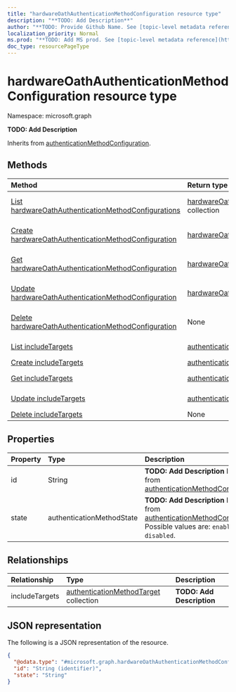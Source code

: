```yaml
---
title: "hardwareOathAuthenticationMethodConfiguration resource type"
description: "**TODO: Add Description**"
author: "**TODO: Provide Github Name. See [topic-level metadata reference](https://msgo.azurewebsites.net/add/document/guidelines/metadata.html#topic-level-metadata)**"
localization_priority: Normal
ms.prod: "**TODO: Add MS prod. See [topic-level metadata reference](https://msgo.azurewebsites.net/add/document/guidelines/metadata.html#topic-level-metadata)**"
doc_type: resourcePageType
---
```


# hardwareOathAuthenticationMethodConfiguration resource type

Namespace: microsoft.graph

**TODO: Add Description**


Inherits from [authenticationMethodConfiguration](../resources/authenticationmethodconfiguration.md).

## Methods
|Method|Return type|Description|
|:---|:---|:---|
|[List hardwareOathAuthenticationMethodConfigurations](../api/hardwareoathauthenticationmethodconfiguration-list.md)|[hardwareOathAuthenticationMethodConfiguration](../resources/hardwareoathauthenticationmethodconfiguration.md) collection|Get a list of the [hardwareOathAuthenticationMethodConfiguration](../resources/hardwareoathauthenticationmethodconfiguration.md) objects and their properties.|
|[Create hardwareOathAuthenticationMethodConfiguration](../api/hardwareoathauthenticationmethodconfiguration-create.md)|[hardwareOathAuthenticationMethodConfiguration](../resources/hardwareoathauthenticationmethodconfiguration.md)|Create a new [hardwareOathAuthenticationMethodConfiguration](../resources/hardwareoathauthenticationmethodconfiguration.md) object.|
|[Get hardwareOathAuthenticationMethodConfiguration](../api/hardwareoathauthenticationmethodconfiguration-get.md)|[hardwareOathAuthenticationMethodConfiguration](../resources/hardwareoathauthenticationmethodconfiguration.md)|Read the properties and relationships of a [hardwareOathAuthenticationMethodConfiguration](../resources/hardwareoathauthenticationmethodconfiguration.md) object.|
|[Update hardwareOathAuthenticationMethodConfiguration](../api/hardwareoathauthenticationmethodconfiguration-update.md)|[hardwareOathAuthenticationMethodConfiguration](../resources/hardwareoathauthenticationmethodconfiguration.md)|Update the properties of a [hardwareOathAuthenticationMethodConfiguration](../resources/hardwareoathauthenticationmethodconfiguration.md) object.|
|[Delete hardwareOathAuthenticationMethodConfiguration](../api/hardwareoathauthenticationmethodconfiguration-delete.md)|None|Deletes a [hardwareOathAuthenticationMethodConfiguration](../resources/hardwareoathauthenticationmethodconfiguration.md) object.|
|[List includeTargets](../api/hardwareoathauthenticationmethodconfiguration-list-includetargets.md)|[authenticationMethodTarget](../resources/authenticationmethodtarget.md) collection|Get the authenticationMethodTarget resources from the includeTargets navigation property.|
|[Create includeTargets](../api/hardwareoathauthenticationmethodconfiguration-post-includetargets.md)|[authenticationMethodTarget](../resources/authenticationmethodtarget.md)|Create a new authenticationMethodTarget object.|
|[Get includeTargets](../api/hardwareoathauthenticationmethodconfiguration-get-authenticationmethodtarget.md)|[authenticationMethodTarget](../resources/authenticationmethodtarget.md)|Read the properties and relationships of an [authenticationMethodTarget](../resources/authenticationmethodtarget.md) object.|
|[Update includeTargets](../api/hardwareoathauthenticationmethodconfiguration-update-includetargets.md)|[authenticationMethodTarget](../resources/authenticationmethodtarget.md)|Update the properties of an includeTargets object.|
|[Delete includeTargets](../api/hardwareoathauthenticationmethodconfiguration-delete-includetargets.md)|None|Delete an [authenticationMethodTarget](../resources/authenticationmethodtarget.md) object.|

## Properties
|Property|Type|Description|
|:---|:---|:---|
|id|String|**TODO: Add Description** Inherited from [authenticationMethodConfiguration](../resources/authenticationmethodconfiguration.md)|
|state|authenticationMethodState|**TODO: Add Description** Inherited from [authenticationMethodConfiguration](../resources/authenticationmethodconfiguration.md). Possible values are: `enabled`, `disabled`.|

## Relationships
|Relationship|Type|Description|
|:---|:---|:---|
|includeTargets|[authenticationMethodTarget](../resources/authenticationmethodtarget.md) collection|**TODO: Add Description**|

## JSON representation
The following is a JSON representation of the resource.
<!-- {
  "blockType": "resource",
  "keyProperty": "id",
  "@odata.type": "microsoft.graph.hardwareOathAuthenticationMethodConfiguration",
  "baseType": "microsoft.authMethodPolicy.authenticationMethodConfiguration",
  "openType": false
}
-->
``` json
{
  "@odata.type": "#microsoft.graph.hardwareOathAuthenticationMethodConfiguration",
  "id": "String (identifier)",
  "state": "String"
}
```


